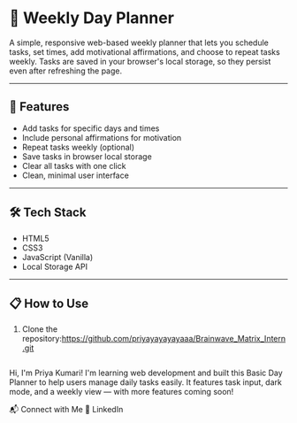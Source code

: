 # 📅 Weekly Day Planner

A simple, responsive web-based weekly planner that lets you schedule tasks, set times, add motivational affirmations, and choose to repeat tasks weekly. Tasks are saved in your browser's local storage, so they persist even after refreshing the page.

---

## 🚀 Features

- Add tasks for specific days and times
- Include personal affirmations for motivation
- Repeat tasks weekly (optional)
- Save tasks in browser local storage
- Clear all tasks with one click
- Clean, minimal user interface

---



## 🛠️ Tech Stack

- HTML5
- CSS3
- JavaScript (Vanilla)
- Local Storage API

---

## 📋 How to Use

1. Clone the repository:https://github.com/priyayayayayaaa/Brainwave_Matrix_Intern.git

   ```bash
 Hi, I'm Priya Kumari!
I'm learning web development and built this Basic Day Planner to help users manage daily tasks easily. It features task input, dark mode, and a weekly view — with more features coming soon!

📬 Connect with Me
🔗 LinkedIn
